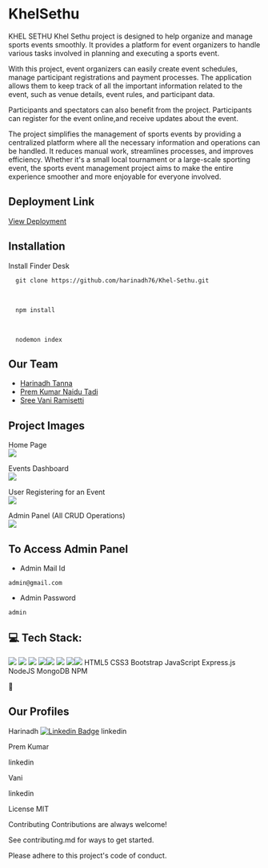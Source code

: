 # KhelSethu
KHEL SETHU
Khel Sethu project is designed to help organize and manage sports events smoothly. It provides a platform for event organizers to handle various tasks involved in planning and executing a sports event.

With this project, event organizers can easily create event schedules, manage participant registrations and payment processes. The application allows them to keep track of all the important information related to the event, such as venue details, event rules, and participant data.

Participants and spectators can also benefit from the project. Participants can register for the event online,and receive updates about the event.

The project simplifies the management of sports events by providing a centralized platform where all the necessary information and operations can be handled. It reduces manual work, streamlines processes, and improves efficiency. Whether it's a small local tournament or a large-scale sporting event, the sports event management project aims to make the entire experience smoother and more enjoyable for everyone involved.

<h2>Deployment Link</h2>
<a href="https://khelsethu-q911.onrender.com/">View Deployment</a>

<h2>Installation</h2>
Install Finder Desk

      git clone https://github.com/harinadh76/Khel-Sethu.git
      
  <br>
  
  
      npm install
      
  <br>
      
  
      nodemon index
<h2>Our Team</h2>
<ul><li><a href="https://github.com/harinadh76">Harinadh Tanna</a></li>
 <li><a href="https://github.com/Prempk29">Prem Kumar Naidu Tadi</a></li>
 <li><a href="https://github.com/R-Sree-Vani">Sree Vani Ramisetti</a></li>
 </ul>
<h2>Project Images</h2>
Home Page<br>
<img src="https://user-images.githubusercontent.com/92932442/238015581-674959aa-a7a2-4516-8606-dac5aef27665.png"><br>


Events Dashboard<br>
<img src="https://user-images.githubusercontent.com/92932442/238015607-0c722e6b-66a8-4f0a-b7c4-813164bc6ee8.png"><br>

User Registering for an Event<br>
<img src="https://user-images.githubusercontent.com/92932442/238015626-701d4b90-ab8e-4bf7-b36d-b80f8689e918.png"><br>

Admin Panel (All CRUD Operations)<br>
<img src="https://user-images.githubusercontent.com/92932442/238015645-3c1c5d11-ba7e-4127-82bb-78bccdbeb3d0.png"><br>

<h2>To Access Admin Panel</h2>
<ul><li>Admin Mail Id</li></ul>


    admin@gmail.com
<ul><li>Admin Password</li></ul>


    admin
<h2>💻 Tech Stack:</h2>
<img src = "https://img.shields.io/badge/-HTML5-E34F26?style=flat&logo=html5&logoColor=white"> <img src = "https://img.shields.io/badge/-CSS3-1572B6?style=flat&logo=css3&logoColor=white">
<img src="https://img.shields.io/badge/-Bootstrap-563D7C?style=flat&logo=bootstrap&logoColor=white">
<img src="https://img.shields.io/badge/-JavaScript-eed718?style=flat&logo=javascript&logoColor=ffffff"><img src="https://img.shields.io/badge/-Express.js-787878?style=flat">
<img src="https://img.shields.io/badge/-Node.js-3C873A?style=flat&logo=Node.js&logoColor=white">
<img src="https://img.shields.io/badge/-MongoDB-4DB33D?style=flat&logo=mongodb&logoColor=FFFFFF"><img src="https://camo.githubusercontent.com/b47580b7e8e0b4ce9bb718070140318f72d316a0c88e0dd53a5ac4b0bdfc755e/68747470733a2f2f696d672e736869656c64732e696f2f62616467652f4e504d2d2532333030303030302e7376673f7374796c653d666f722d7468652d6261646765266c6f676f3d6e706d266c6f676f436f6c6f723d7768697465">
HTML5 CSS3 Bootstrap JavaScript Express.js NodeJS MongoDB NPM 

🔗 <h2>Our Profiles</h2>
Harinadh
[![Linkedin Badge](https://img.shields.io/badge/-LinkedIn-blue?style=flat&logo=Linkedin&logoColor=white&link=https://www.linkedin.com/in/harinadh-tanna-45b392211/)](https://www.linkedin.com/in/harinadh-tanna-45b392211/)
linkedin

Prem Kumar

linkedin

Vani

linkedin

License
MIT

Contributing
Contributions are always welcome!

See contributing.md for ways to get started.

Please adhere to this project's code of conduct.
